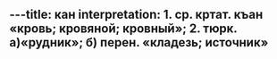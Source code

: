 ---title: кан
interpretation: 1. ср. кртат. къан «кровь; кровяной; кровный»; 2. тюрк. а)«рудник»; б) перен. «кладезь; источник»
---
